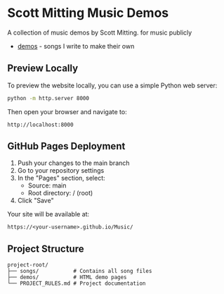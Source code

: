 # Scott Mitting Music Demos

A collection of music demos by Scott Mitting. for music publicly 

* [demos](demos/) - songs I write to make their own

## Preview Locally

To preview the website locally, you can use a simple Python web server:

```bash
python -m http.server 8000
```

Then open your browser and navigate to:
```
http://localhost:8000
```

## GitHub Pages Deployment

1. Push your changes to the main branch
2. Go to your repository settings
3. In the "Pages" section, select:
   - Source: main
   - Root directory: / (root)
4. Click "Save"

Your site will be available at:
```
https://<your-username>.github.io/Music/
```

## Project Structure

```
project-root/
├── songs/           # Contains all song files
├── demos/           # HTML demo pages
└── PROJECT_RULES.md # Project documentation
